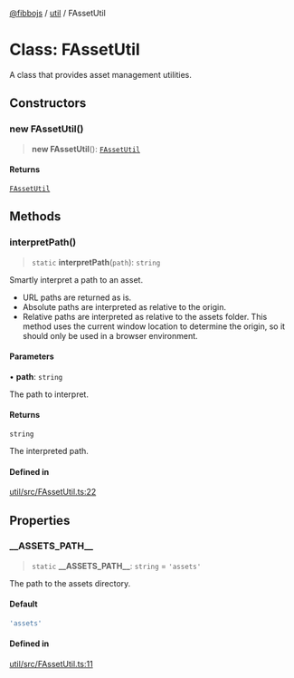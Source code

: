 [@fibbojs](/api/index) / [util](/api/util) / FAssetUtil

# Class: FAssetUtil

A class that provides asset management utilities.

## Constructors

### new FAssetUtil()

> **new FAssetUtil**(): [`FAssetUtil`](FAssetUtil.md)

#### Returns

[`FAssetUtil`](FAssetUtil.md)

## Methods

### interpretPath()

> `static` **interpretPath**(`path`): `string`

Smartly interpret a path to an asset.
- URL paths are returned as is.
- Absolute paths are interpreted as relative to the origin.
- Relative paths are interpreted as relative to the assets folder.
This method uses the current window location to determine the origin, so it should only be used in a browser environment.

#### Parameters

• **path**: `string`

The path to interpret.

#### Returns

`string`

The interpreted path.

#### Defined in

[util/src/FAssetUtil.ts:22](https://github.com/fibbojs/fibbo/blob/fe513db46f793b2520946de03583c9b4464b47bc/packages/util/src/FAssetUtil.ts#L22)

## Properties

### \_\_ASSETS\_PATH\_\_

> `static` **\_\_ASSETS\_PATH\_\_**: `string` = `'assets'`

The path to the assets directory.

#### Default

```ts
'assets'
```

#### Defined in

[util/src/FAssetUtil.ts:11](https://github.com/fibbojs/fibbo/blob/fe513db46f793b2520946de03583c9b4464b47bc/packages/util/src/FAssetUtil.ts#L11)
